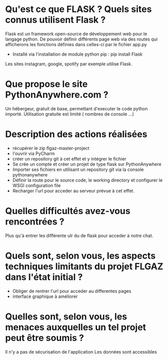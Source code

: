 # Qu'est ce que FLASK ? Quels sites connus utilisent Flask ?

Flask est un framework open-source de développement web pour le langage python. De pouvoir définir différents page web via des routes qui afficherons les fonctions définies dans celles-ci par le fichier app.py

- Installé via l'installation de module python pip : pip install Flask

Les sites instagram, google, spotify par exemple utilise Flask.

 # Que propose le site PythonAnywhere.com ?

Un hébergeur, gratuit de base, permettant d'executer le code python importé.
Utilisation gratuite est limité ( nombres de console ...)

# Description des actions réalisées

- récupérer le zip flgaz-master-project
- l'ouvrir via PyCharm
- créer un repository git à cet effet et y intégrer le fichier
- Se crée un compte et créer un projet de type flask sur PythonAnywhere
- Importer ses fichiers en utilisant un repository git via la console pythonanywhere
- Définir la route pour le source code, le working directory et configurer le WSGI configuration file
- Recharger l'url pour acceder au serveur prévue à cet effet.

# Quelles difficultés avez-vous rencontrées ?

Plus qu'à entrer les différente ulr du de flask pour acceder à notre chat.

# Quels sont, selon vous, les aspects techniques limitants du projet FLGAZ dans l'état initial ?

- Obliger de rentrer l'url pour acceder au differentes pages
- interface graphique à améliorer

# Quelles sont, selon vous, les menaces auxquelles un tel projet peut être soumis ?


Il n'y a pas de sécurisation de l'application
Les données sont accessibles
